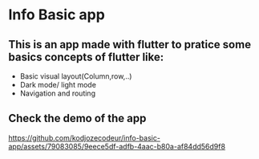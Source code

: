

# Info Basic app

## This is an app made with flutter to pratice some basics concepts of flutter like:
- Basic visual layout(Column,row,..)
- Dark mode/ light mode
- Navigation and routing

## Check the demo of the app







https://github.com/kodjozecodeur/info-basic-app/assets/79083085/9eece5df-adfb-4aac-b80a-af84dd56d9f8


